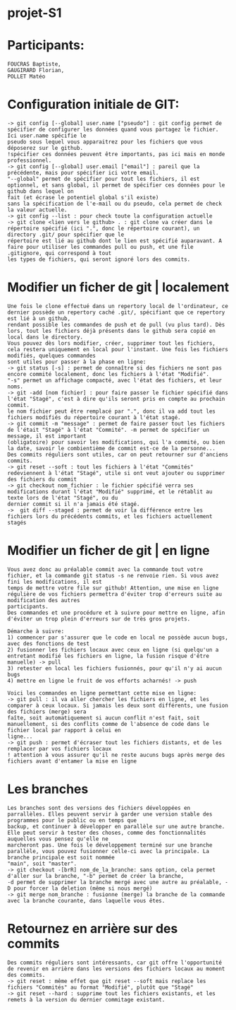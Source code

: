 # projet-S1

# Participants:
	FOUCRAS Baptiste,
	GAUGIRARD Florian,
	POLLET Matéo

# Configuration initiale de GIT:
	-> git config [--global] user.name ["pseudo"] : git config permet de spécifier de configurer les données quand vous partagez le fichier. Ici user.name spécifie le
	pseudo sous lequel vous apparaitrez pour les fichiers que vous déposerez sur le github.
	!spécifier ces données peuvent être importants, pas ici mais en monde professionnel.
	-> git config [--global] user.email ["email"] : pareil que la précédente, mais pour spécifier ici votre email.
	"--global" permet de spécifier pour tout les fichiers, il est optionnel, et sans global, il permet de spécifier ces données pour le github dans lequel on 
	fait (et écrase le potentiel global s'il existe)
	sans la spécification de l'e-mail ou du pseudo, cela permet de check la valeur actuelle.
	-> git config --list : pour check toute la configuration actuelle
	-> git clone <lien vers le github> . : git clone va créer dans le répertoire spécifié (ici ".", donc le répertoire courant), un directory .git/ pour spécifier que le
	répertoire est lié au github dont le lien est spécifié auparavant. A faire pour utiliser les commandes pull ou push, et une file .gitignore, qui correspond à tout
	les types de fichiers, qui seront ignoré lors des commits.

# Modifier un ficher de git | localement
	Une fois le clone effectué dans un repertory local de l'ordinateur, ce dernier possède un repertory caché .git/, spécifiant que ce repertory est lié à un github,
	rendant possible les commandes de push et de pull (vu plus tard). Dès lors, tout les fichiers déjà présents dans le github sera copié en local dans le directory.
	Vous pouvez dès lors modifier, créer, supprimer tout les fichiers, cela restera uniquement en local pour l'instant. Une fois les fichiers modifiés, quelques commandes
	sont utiles pour passer à la phase en ligne:
	-> git status [-s] : permet de connaître si des fichiers ne sont pas encore commité localement, donc les fichiers à l'état "Modifié".
	"-s" permet un affichage compacté, avec l'état des fichiers, et leur noms.
	-> git -add [nom fichier] : pour faire passer le fichier spécifié dans l'état "Stagé", c'est à dire qu'ils seront pris en compte au prochain commit.
	le nom fichier peut être remplacé par ".", donc il va add tout les fichiers modifiés du répertoire courant à l'état stagé.
	-> git commit -m "message" : permet de faire passer tout les fichiers de l'était "Stagé" à l'état "Commité". -m permet de spécifier un message, il est important
	(obligatoire) pour savoir les modifications, qui l'a commité, ou bien la date, savoir le combientième de commit est-ce de la personne...
	Des commits réguliers sont utiles, car on peut retourner sur d'anciens commits.
	-> git reset --soft : tout les fichiers à l'état "Commités" redeviennent à l'état "Stagé", utile si ont veut ajouter ou supprimer des fichiers du commit
	-> git checkout nom_fichier : le fichier spécifié verra ses modifications durant l'état "Modifié" supprimé, et le rétablit au texte lors de l'état "Stagé", ou du
	dernier commit si il n'a jamais été stagé.
	->  git diff --staged : permet de voir la différence entre les fichiers lors du précédents commits, et les fichiers actuellement stagés

# Modifier un ficher de git | en ligne
	Vous avez donc au préalable commit avec la commande tout votre fichier, et la commande git status -s ne renvoie rien. Si vous avez fini les modifications, il est
	temps de mettre votre file sur github! Attention, une mise en ligne régulière de vos fichiers permettra d'éviter trop d'erreurs suite au modification des autres
	participants.
	Des commandes et une procédure et à suivre pour mettre en ligne, afin d'éviter un trop plein d'erreurs sur de très gros projets.
	
	Démarche à suivre:
	1) commencer par s'assurer que le code en local ne possède aucun bugs, avec des fonctions de test
	2) fusionner les fichiers locaux avec ceux en ligne (si quelqu'un a entretant modifié les fichiers en ligne, la fusion risque d'être manuelle) -> pull
	3) retester en local les fichiers fusionnés, pour qu'il n'y ai aucun bugs
	4) mettre en ligne le fruit de vos efforts acharnés! -> push
	
	Voici les commandes en ligne permettant cette mise en ligne:
	-> git pull : il va aller chercher les fichiers en ligne, et les comparer à ceux locaux. Si jamais les deux sont différents, une fusion des fichiers (merge) sera
	faîte, soit automatiquement si aucun conflit n'est fait, soit manuellement, si des conflits comme de l'absence de code dans le fichier local par rapport à celui en
	ligne...
	-> git push : permet d'écraser tout les fichiers distants, et de les remplacer par vos fichiers locaux
	! attention à vous assurer qu'il ne reste aucuns bugs après merge des fichiers avant d'entamer la mise en ligne

# Les branches
	Les branches sont des versions des fichiers développées en parrallèles. Elles peuvent servir à garder une version stable des programmes pour le public ou en temps que
	backup, et continuer à développer en parallèle sur une autre branche. Elle peut servir à tester des choses, comme des fonctionnalités auquelles vous pensez qu'elle ne
	marcheront pas. Une fois le développement terminé sur une branche parallèle, vous pouvez fusionner celle-ci avec la principale. La branche principale est soit nommée 
	"main", soit "master".
	-> git checkout -[brR] nom_de_la_branche: sans option, cela permet d'aller sur la branche, "-b" permet de créer la branche,
	-d permet de supprimer la branche mergé avec une autre au préalable, -D pour forcer la deletion (même si nous mergé)
	-> git merge nom_branche : fusionne (merge) la branche de la commande avec la branche courante, dans laquelle vous êtes.

# Retournez en arrière sur des commits
	Des commits réguliers sont intéressants, car git offre l'opportunité de revenir en arrière dans les versions des fichiers locaux au moment des commits.
	-> git reset : même effet que git reset --soft mais replace les fichiers "Commités" au format "Modifié", plutôt que "Stagé"
	-> git reset --hard : supprime tout les fichiers existants, et les remets à la version du dernier commitage existant.
